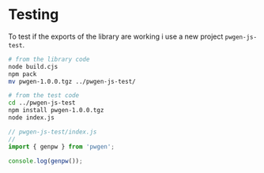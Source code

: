 # Testing

To test if the exports of the library are working i use a new project `pwgen-js-test`.

```bash
# from the library code
node build.cjs
npm pack
mv pwgen-1.0.0.tgz ../pwgen-js-test/

# from the test code
cd ../pwgen-js-test
npm install pwgen-1.0.0.tgz
node index.js
```

```js
// pwgen-js-test/index.js
//
import { genpw } from 'pwgen';

console.log(genpw());
```
